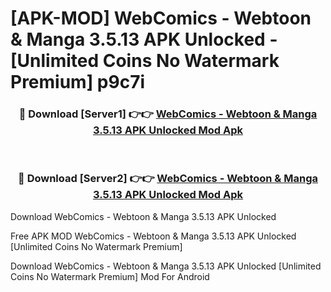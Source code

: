 # [APK-MOD] WebComics - Webtoon & Manga 3.5.13 APK Unlocked - [Unlimited Coins No Watermark Premium] p9c7i



<div align="center">
<h3>🔴 Download [Server1] 👉👉 <a href="https://momento.my/?title=WebComics_-_Webtoon_&_Manga_3.5.13_APK_Unlocked">WebComics - Webtoon & Manga 3.5.13 APK Unlocked Mod Apk</a></h3><br>

<h3>🔴 Download [Server2] 👉👉 <a href="https://momento.my/?title=WebComics_-_Webtoon_&_Manga_3.5.13_APK_Unlocked">WebComics - Webtoon & Manga 3.5.13 APK Unlocked Mod Apk</a></h3>
</div>



Download WebComics - Webtoon & Manga 3.5.13 APK Unlocked 

Free APK MOD WebComics - Webtoon & Manga 3.5.13 APK Unlocked [Unlimited Coins No Watermark Premium]

Download WebComics - Webtoon & Manga 3.5.13 APK Unlocked [Unlimited Coins No Watermark Premium] Mod For Android
